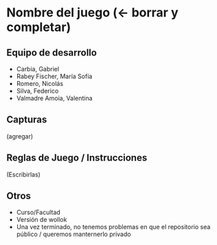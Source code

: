 # Nombre del juego (<- borrar y completar)

## Equipo de desarrollo

- Carbia, Gabriel
- Rabey Fischer, María Sofía
- Romero, Nicolás
- Silva, Federico
- Valmadre Amoia, Valentina

## Capturas

(agregar)

## Reglas de Juego / Instrucciones

(Escribirlas)


## Otros

- Curso/Facultad
- Versión de wollok
- Una vez terminado, no tenemos problemas en que el repositorio sea público / queremos manternerlo privado
